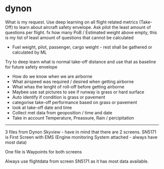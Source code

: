 # dynon

What is my request. Use deep learning on all flight related metrics (Take-Off) to learn about aircraft safety envelope. Ask pilot the least amount of questions per flight. fx how many PoB / Estimated weight above empty, this is my list of least amount of questions that cannot be calculated
* Fuel weight, pilot, passenger, cargo weight - rest shall be gathered or calculated by ML

Try to deep learn what is normal take-off distance and use that as baseline for future safety envelope
* How do we know when we are airborne
* What airspeed was required / desired when getting airborne
* What whas the lenght of roll-off before getting airborne 
* Maybee use sat pictures to see if runway is grass or hard surface
*   Auto identify if condition is grass or pavement
*   categorise take-off performance based on grass or pavement
* look at take-off date and time
*   Collect met data from geoposition / time and date
*   Take in account Temperature, Preassure, Rain / percipitation


***


3 files from Dynon Skyview - have in mind that there are 2 screens. SN5171 is First Screen with EMS (Engine monitoring System attached - always have most data) 

One file is Waypoints for both screens

Always use flightdata from screen SN5171 as it has most data available.

